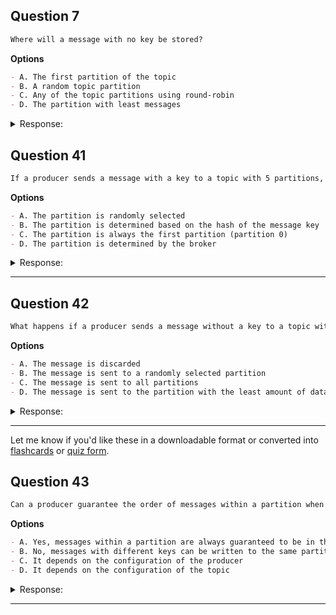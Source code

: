## Question 7

```markdown
Where will a message with no key be stored?
```

**Options**

```markdown
- A. The first partition of the topic
- B. A random topic partition
- C. Any of the topic partitions using round-robin
- D. The partition with least messages
```

<details><summary>Response:</summary>

**Answer:** C

**Explanation:**

```markdown
Kafka producers use round-robin partitioning when no key is provided, spreading messages evenly across partitions.

- A. Not guaranteed — depends on round-robin rotation
- B. Random suggests non-deterministic; not quite accurate
- C. Correct — round-robin is the default partitioner strategy without keys
- D. Kafka does not check partition sizes
```

</details>

## Question 41

```markdown
If a producer sends a message with a key to a topic with 5 partitions, which partition will the message be written to?
```

**Options**

```markdown
- A. The partition is randomly selected
- B. The partition is determined based on the hash of the message key
- C. The partition is always the first partition (partition 0)
- D. The partition is determined by the broker
```

<details><summary>Response:</summary>

**Answer:** B

**Explanation:**

```markdown
When a message has a key, the Kafka producer uses the murmur2 hash of the key to determine the partition. This ensures that messages with the same key are routed to the same partition, preserving order.

- A. Incorrect – hashing provides deterministic selection.
- B. Correct – uses key's hash for partitioning.
- C. Incorrect – not always partition 0.
- D. Incorrect – producer, not broker, decides.
```

</details>

---

## Question 42

```markdown
What happens if a producer sends a message without a key to a topic with 3 partitions?
```

**Options**

```markdown
- A. The message is discarded
- B. The message is sent to a randomly selected partition
- C. The message is sent to all partitions
- D. The message is sent to the partition with the least amount of data
```

<details><summary>Response:</summary>

**Answer:** B

**Explanation:**

```markdown
When a producer sends a message without a key to a topic, Kafka’s default partitioner uses a round-robin approach to distribute messages across all available partitions.

- A. Incorrect – message is not discarded.
- B. Correct – round-robin (effectively random) partition selection.
- C. Incorrect – not broadcast to all partitions.
- D. Incorrect – Kafka does not inspect partition size/load.
```

</details>

---

Let me know if you'd like these in a downloadable format or converted into [flashcards](f) or [quiz form](f).


## Question 43

```markdown
Can a producer guarantee the order of messages within a partition when sending messages with different keys?
```

**Options**

```markdown
- A. Yes, messages within a partition are always guaranteed to be in the same order as they were sent by the producer
- B. No, messages with different keys can be written to the same partition in a different order than they were sent
- C. It depends on the configuration of the producer
- D. It depends on the configuration of the topic
```

<details><summary>Response:</summary>

**Answer:** B

**Explanation:**

```markdown
Kafka guarantees ordering *within a partition* for messages with the *same key*. When different keys are used, messages may be routed to different partitions (based on key hash), and even if routed to the same partition, ordering is not guaranteed. Partition assignment and write timing can lead to interleaving of messages.

- A. Misleading—ordering is not universally guaranteed for all keys.
- B. Correct—ordering only applies to the same key in a partition.
- C. Incorrect—ordering is not controlled purely by configuration but by key-based partitioning.
- D. Irrelevant—the topic configuration doesn’t influence per-key ordering.
```

</details>

---
